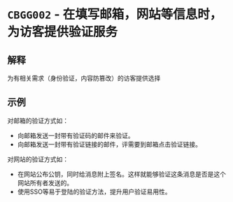 # `CBGG002` - 在填写邮箱，网站等信息时，为访客提供验证服务

## 解释

为有相关需求（身份验证，内容防篡改）的访客提供选择

## 示例

对邮箱的验证方式如：

- 向邮箱发送一封带有验证码的邮件来验证。
- 向邮箱发送一封带有验证链接的邮件，评需要到邮箱点击验证链接。

对网站的验证方式如：

- 在网站公布公钥，同时给消息附上签名。这样就能够验证这条消息是否是这个网站所有者发送的。
- 使用SSO等易于登陆的验证方法，提升用户验证易用性。
